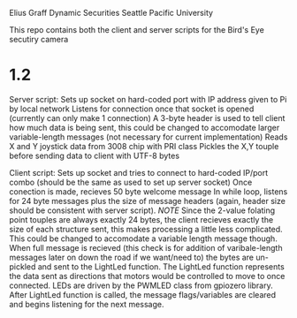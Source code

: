 Elius Graff
Dynamic Securities
Seattle Pacific University

This repo contains both the client and server scripts for the Bird's Eye secutiry camera

# 1.2 #

Server script:
Sets up socket on hard-coded port with IP address given to Pi by local network 
Listens for connection once that socket is opened (currently can only make 1 connection)
A 3-byte header is used to tell client how much data is being sent, this could be changed to accomodate larger variable-length 
messages (not necessary for current implementation)
Reads X and Y joystick data from 3008 chip with PRI class
Pickles the X,Y touple before sending data to client with UTF-8 bytes

Client script:
Sets up socket and tries to connect to hard-coded IP/port combo (should be the same as used to set up server socket)
Once conection is made, recieves 50 byte welcome message
In while loop, listens for 24 byte messages plus the size of message headers (again, header size should be consistent with 
server script). 
*NOTE* Since the 2-value folating point touples are always exactly 24 bytes, the client recieves exactly the 
size of each structure sent, this makes processing a little less complicated. This could be changed to accomodate a variable 
length message though. 
When full message is recieved (this check is for addition of varibale-length messages later on down the road if we want/need to) 
the bytes are un-pickled and sent to the LightLed function.
The LightLed function represents the data sent as directions that motors would be controlled to move to once connected. LEDs are
driven by the PWMLED class from gpiozero library.
After LightLed function is called, the message flags/variables are cleared and begins listening for the next message.

